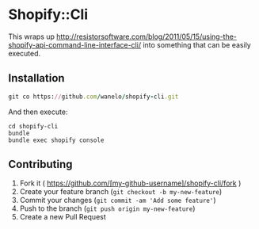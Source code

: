 # Shopify::Cli

This wraps up http://resistorsoftware.com/blog/2011/05/15/using-the-shopify-api-command-line-interface-cli/
into something that can be easily executed.

## Installation

```ruby
git co https://github.com/wanelo/shopify-cli.git
```

And then execute:

```
cd shopify-cli
bundle
bundle exec shopify console
```

## Contributing

1. Fork it ( https://github.com/[my-github-username]/shopify-cli/fork )
2. Create your feature branch (`git checkout -b my-new-feature`)
3. Commit your changes (`git commit -am 'Add some feature'`)
4. Push to the branch (`git push origin my-new-feature`)
5. Create a new Pull Request

